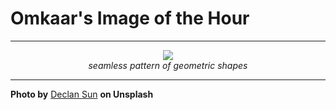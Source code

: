 # Omkaar's Image of the Hour

---

<div align="center">

<a href="https://unsplash.com/photos/white-geometric-architectural-pattern-fills-the-image-FXWj09I3a_Q">
  <img src="https://images.unsplash.com/photo-1748746186394-867f987bc1f2?crop=entropy&cs=tinysrgb&fit=max&fm=jpg&ixid=M3w3NjA2Nzh8MHwxfHJhbmRvbXx8fHx8fHx8fDE3NTE4MTA0MDB8&ixlib=rb-4.1.0&q=80&w=1080" style="max-width:100%; height:auto;">
</a>

<br>
<i>seamless pattern of geometric shapes</i>

</div>

---

**Photo by** [Declan Sun](https://unsplash.com/@declansun) **on Unsplash**
